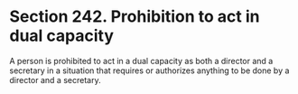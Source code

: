 # Section 242. Prohibition to act in dual capacity

A person is prohibited to act in a dual capacity as both a director and a secretary in a situation that requires or authorizes anything to be done by a director and a secretary.

